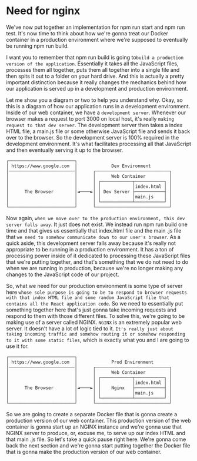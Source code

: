 # Need for nginx

We've now put together an implementation for npm run start and npm run test. It's now time to think about how we're gonna treat our Docker container in a production environment where we're supposed to eventually be running npm run build. 

I want you to remember that npm run build is going to`build a production version of the application`. Essentially it takes all the JavaScript files, processes them all together, puts them all together into a single file and then spits it out to a folder on your hard drive. And this is actually a pretty important distinction because it really changes the mechanics behind how our application is served up in a development and production environment. 

Let me show you a diagram or two to help you understand why. Okay, so this is a diagram of how our application runs in a development environment. Inside of our web container, we have a `development server`. Whenever our browser makes a request to port 3000 on local host, it's really `making request to that dev server`. The development server then takes a index HTML file, a main.js file or some otherwise JavaScript file and sends it back over to the browser. So the development server is 100% required in the development environment. It's what facilitates processing all that JavaScript and then eventually serving it up to the browser. 

```console            
┌─────────────────────────┐
│ https://www.google.com  │             Dev Environment
│─────────────────────────│      ┌────────────────────────────┐
│                         │      │      Web Container         │
│                         │      │ ┌────────────┬───────────┐ │
│                         │      │ │            │index.html │ │
│      The Browser        │◄────►│ │ Dev Server ├───────────┤ │
│                         │      │ │            │main.js    │ │
│                         │      │ └────────────┴───────────┘ │
└─────────────────────────┘      └────────────────────────────┘
```

Now again, `when we move over to the production environment, this dev server falls away`. It just does not exist. We instead run npm run build one time and that gives us essentially that index.html file and the main .js file that `we need to somehow communicate down to our user's browser`. As a quick aside, this development server falls away because it's really not appropriate to be running in a production environment. It has a ton of processing power inside of it dedicated to processing these JavaScript files that we're putting together, and that's something that we do not need to do when we are running in production, because we're no longer making any changes to the JavaScript code of our project. 

So, what we need for our production environment is some type of server here `whose sole purpose is going to be to respond to browser requests with that index HTML file and some random JavaScript file that contains all the React application code`. So we need to essentially put something together here that's just gonna take incoming requests and respond to them with those different files. To solve this, we're going to be making use of a server called NGINX. `NGINX` is an extremely popular web server. It doesn't have a lot of logic tied to it. `It's really just about taking incoming traffic and somehow routing it or somehow responding to it with some static files`, which is exactly what you and I are going to use it for.  

```console            
┌─────────────────────────┐
│ https://www.google.com  │             Prod Environment
│─────────────────────────│      ┌────────────────────────────┐
│                         │      │      Web Container         │
│                         │      │ ┌────────────┬───────────┐ │
│                         │      │ │            │index.html │ │
│      The Browser        │◄────►│ │    Nginx   ├───────────┤ │
│                         │      │ │            │main.js    │ │
│                         │      │ └────────────┴───────────┘ │
└─────────────────────────┘      └────────────────────────────┘
```


So we are going to create a separate Docker file that is gonna create a production version of our web container. This production version of the web container is gonna start up an NGINX instance and we're gonna use that NGINX server to produce, or, excuse me, to serve up our index HTML and that main .js file. So let's take a quick pause right here. We're gonna come back the next section and we're gonna start putting together the Docker file that is gonna make the production version of our web container.